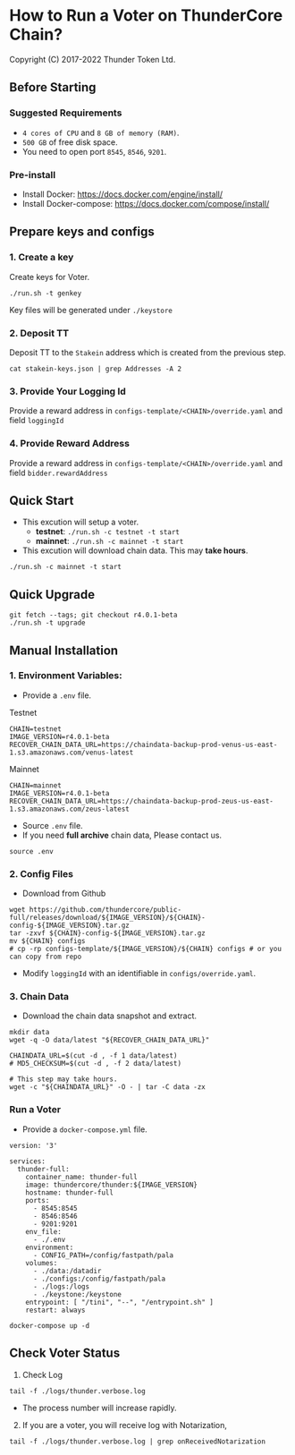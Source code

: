 # How to Run a Voter on ThunderCore Chain?

Copyright (C) 2017-2022 Thunder Token Ltd.

## Before Starting

### Suggested Requirements
* `4 cores of CPU` and `8 GB of memory (RAM)`.
* `500 GB` of free disk space.
* You need to open port `8545`, `8546`, `9201`.

### Pre-install
* Install Docker: https://docs.docker.com/engine/install/
* Install Docker-compose: https://docs.docker.com/compose/install/


## Prepare keys and configs
### 1. Create a key
Create keys for Voter.
```
./run.sh -t genkey
```
Key files will be generated under `./keystore`

### 2. Deposit TT
Deposit TT to the `Stakein` address which is created from the previous step.
```
cat stakein-keys.json | grep Addresses -A 2
```

### 3. Provide Your Logging Id
Provide a reward address in `configs-template/<CHAIN>/override.yaml` and field `loggingId`

### 4. Provide Reward Address
Provide a reward address in `configs-template/<CHAIN>/override.yaml` and field `bidder.rewardAddress`

## Quick Start
* This excution will setup a voter.
  - **testnet**: `./run.sh -c testnet -t start`
  - **mainnet**: `./run.sh -c mainnet -t start`
* This excution will download chain data. This may **take hours**.
```
./run.sh -c mainnet -t start
```

## Quick Upgrade
```
git fetch --tags; git checkout r4.0.1-beta
./run.sh -t upgrade
```


## Manual Installation

### 1. Environment Variables:

* Provide a `.env` file.

Testnet
```
CHAIN=testnet
IMAGE_VERSION=r4.0.1-beta
RECOVER_CHAIN_DATA_URL=https://chaindata-backup-prod-venus-us-east-1.s3.amazonaws.com/venus-latest
```

Mainnet
```
CHAIN=mainnet
IMAGE_VERSION=r4.0.1-beta
RECOVER_CHAIN_DATA_URL=https://chaindata-backup-prod-zeus-us-east-1.s3.amazonaws.com/zeus-latest
```

* Source `.env` file.
* If you need **full archive** chain data, Please contact us.
```
source .env
```

### 2. Config Files
* Download from Github
```
wget https://github.com/thundercore/public-full/releases/download/${IMAGE_VERSION}/${CHAIN}-config-${IMAGE_VERSION}.tar.gz
tar -zxvf ${CHAIN}-config-${IMAGE_VERSION}.tar.gz
mv ${CHAIN} configs
# cp -rp configs-template/${IMAGE_VERSION}/${CHAIN} configs # or you can copy from repo
```
* Modify `loggingId` with an identifiable in `configs/override.yaml`.


### 3. Chain Data
* Download the chain data snapshot and extract.
```
mkdir data
wget -q -O data/latest "${RECOVER_CHAIN_DATA_URL}"

CHAINDATA_URL=$(cut -d , -f 1 data/latest)
# MD5_CHECKSUM=$(cut -d , -f 2 data/latest)

# This step may take hours.
wget -c "${CHAINDATA_URL}" -O - | tar -C data -zx
```


### Run a Voter

* Provide a `docker-compose.yml` file.

```
version: '3'

services:
  thunder-full:
    container_name: thunder-full
    image: thundercore/thunder:${IMAGE_VERSION}
    hostname: thunder-full
    ports:
      - 8545:8545
      - 8546:8546
      - 9201:9201
    env_file:
      - ./.env
    environment:
      - CONFIG_PATH=/config/fastpath/pala
    volumes:
      - ./data:/datadir
      - ./configs:/config/fastpath/pala
      - ./logs:/logs
      - ./keystone:/keystone
    entrypoint: [ "/tini", "--", "/entrypoint.sh" ]
    restart: always
```
```
docker-compose up -d
```


## Check Voter Status

1. Check Log
```
tail -f ./logs/thunder.verbose.log
```
* The process number will increase rapidly.

2. If you are a voter, you will receive log with Notarization,
```
tail -f ./logs/thunder.verbose.log | grep onReceivedNotarization

```